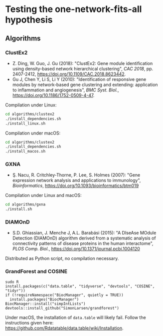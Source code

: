 # Testing the one-network-fits-all hypothesis 

## Algorithms

### ClustEx2

- Z. Ding, W. Guo, J. Gu (2018): "ClustEx2: Gene module identification using density-based network hierarchical clustering", *CAC 2018*, pp. 2407-2412, https://doi.org/10.1109/CAC.2018.8623442.
- Gu J, Chen Y, Li S, Li Y (2010): "Identification of responsive gene modules by network-based gene clustering and extending: application to inflammation and angiogenesis", *BMC Syst. Biol.*, https://doi.org/10.1186/1752-0509-4-47.

Compilation under Linux:

```sh
cd algorithms/clustex2
./install_dependencies.sh
./install_linux.sh
```

Compilation under macOS:

```sh
cd algorithms/clustex2
./install_dependencies.sh
./install_macos.sh
```

### GXNA

- Ş. Nacu, R. Critchley-Thorne, P. Lee, S. Holmes (2007): "Gene  expression network analysis and applications to immunology", *Bioinformatics*, https://doi.org/10.1093/bioinformatics/btm019

Compilation under Linux and macOS:

```sh
cd algorithms/gxna
./install.sh
```

### DIAMOnD

- S.D. Ghiassian, J. Menche J, A.L. Barabási (2015): "A DIseAse MOdule Detection (DIAMOnD) algorithm derived from a  systematic analysis of connectivity patterns of disease proteins in the  human interactome", *PLOS Comp. Biol.*, https://doi.org/10.1371/journal.pcbi.1004120

Distributed as Python script, no compilation necessary.

### GrandForest and COSINE

```shell script
sudo R
install.packages(c("data.table", "tidyverse", "devtools", "COSINE", "tidyr"))
if (!requireNamespace("BiocManager", quietly = TRUE))
  install.packages("BiocManager")
BiocManager::install("simpIntLists")
devtools::install_github("SimonLarsen/grandforest")
```

Under macOS, the installation of `data.table` will likely fail. Follow the instructions given here: https://github.com/Rdatatable/data.table/wiki/Installation.

